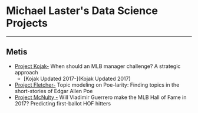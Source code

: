 # Michael Laster's Data Science Projects 
___
## Metis 

* [Project Kojak-](Kojak)  When should an MLB manager challenge? A strategic approach
  * [Kojak Updated 2017-](Kojak Updated 2017)
* [Project Fletcher-](Fletcher) Topic modeling on Poe-larity: Finding topics in the short-stories of Edgar Allen Poe 
* [Project McNulty -](McNulty) Will Vladimir Guerrero make the MLB Hall of Fame in 2017? Predicting first-ballot HOF hitters
